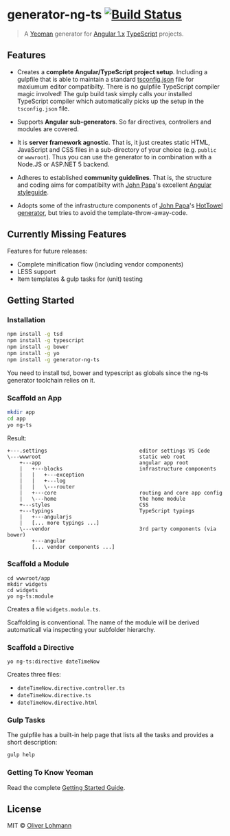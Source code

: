 # generator-ng-ts [![Build Status](https://secure.travis-ci.org/olohmann/generator-ng-ts.png?branch=master)](https://travis-ci.org/olohmann/generator-ng-ts)

> A [Yeoman](http://yeoman.io) generator for [Angular 1.x](https://angularjs.org/) [TypeScript](http://www.typescriptlang.org/) projects.

## Features

* Creates a **complete Angular/TypeScript project setup**. Including a gulpfile that is able to maintain a standard  [tsconfig.json](https://github.com/Microsoft/TypeScript/wiki/tsconfig.json) file for maxiumum editor compatibilty. There is no gulpfile TypeScript compiler magic involved! The gulp build task simply calls your installed TypeScript compiler which automatically picks up the setup in the `tsconfig.json` file.

* Supports **Angular sub-generators**. So far directives, controllers and modules are covered.

* It is **server framework agnostic**. That is, it just creates static HTML, JavaScript and CSS files in a sub-directory of your choice (e.g. `public` or `wwwroot`). Thus you can use the generator to in combination with a Node.JS or ASP.NET 5 backend.

* Adheres to established **community guidelines**. That is, the structure and coding aims for compatibilty with [John Papa](http://www.johnpapa.net/)'s excellent [Angular styleguide](https://github.com/johnpapa/angular-styleguide).

* Adopts some of the infrastructure components of [John Papa](http://www.johnpapa.net/)'s [HotTowel generator](https://github.com/johnpapa/generator-hottowel), but tries to avoid the template-throw-away-code.

## Currently Missing Features

Features for future releases:

* Complete minification flow (including vendor components)
* LESS support
* Item templates & gulp tasks for (unit) testing

## Getting Started

### Installation

```bash
npm install -g tsd
npm install -g typescript
npm install -g bower
npm install -g yo
npm install -g generator-ng-ts
```

You need to install tsd, bower and typescript as globals since the ng-ts generator toolchain relies on it.

### Scaffold an App
```bash
mkdir app
cd app
yo ng-ts
```

Result:
```
+---.settings                              editor settings VS Code
\---wwwroot                                static web root
    +---app                                angular app root
    |   +---blocks                         infrastructure components
    |   |   +---exception
    |   |   +---log
    |   |   \---router
    |   +---core                           routing and core app config
    |   \---home                           the home module
    +---styles                             CSS
    +---typings                            TypeScript typings
    |   +---angularjs
    |   [... more typings ...]
    \---vendor                             3rd party components (via bower)
        +---angular
        [... vendor components ...]
```

### Scaffold a Module
```
cd wwwroot/app
mkdir widgets
cd widgets
yo ng-ts:module
```

Creates a file `widgets.module.ts`.

Scaffolding is conventional. The name of the module will be derived automaticall via inspecting your subfolder hierarchy.

### Scaffold a Directive
```
yo ng-ts:directive dateTimeNow
```

Creates three files:

* `dateTimeNow.directive.controller.ts`
* `dateTimeNow.directive.ts`
* `dateTimeNow.directive.html`

### Gulp Tasks

The gulpfile has a built-in help page that lists all the tasks and provides a short description:

```bash
gulp help
```

### Getting To Know Yeoman

Read the complete [Getting Started Guide](https://github.com/yeoman/yeoman/wiki/Getting-Started).


## License

MIT © [Oliver Lohmann](http://www.oliver-lohmann.me/)
